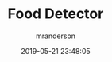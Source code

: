 ---
date: 2019-05-21 23:48:05
layout: post
title: Food Detector
image: assets/img/reports/food.jpg
page_url: https://rikesh-patel-food-recognition.streamlit.app/
category: Image Classification
tags:
  - Web App
  - Neural Network 
author: mranderson
paginate: true
---